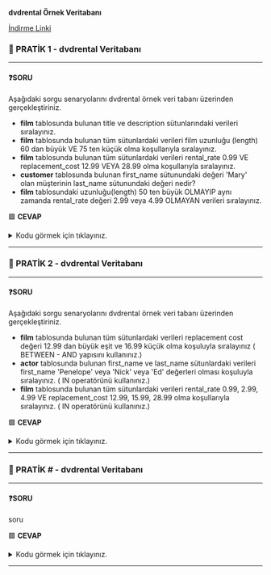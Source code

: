 **dvdrental Örnek Veritabanı**

[İndirme Linki](https://www.postgresqltutorial.com/wp-content/uploads/2019/05/dvdrental.zip)


### 📖 PRATİK 1 - dvdrental Veritabanı
<hr>

#### ❓SORU

Aşağıdaki sorgu senaryolarını dvdrental örnek veri tabanı üzerinden gerçekleştiriniz.

- **film** tablosunda bulunan title ve description sütunlarındaki verileri sıralayınız.
-   **film** tablosunda bulunan tüm sütunlardaki verileri film uzunluğu (length) 60 dan büyük VE 75 ten küçük olma koşullarıyla sıralayınız.
-   **film** tablosunda bulunan tüm sütunlardaki verileri rental_rate 0.99 VE replacement_cost 12.99 VEYA 28.99 olma koşullarıyla sıralayınız.
-   **customer** tablosunda bulunan first_name sütunundaki değeri 'Mary' olan müşterinin last_name sütunundaki değeri nedir?
-   **film** tablosundaki uzunluğu(length) 50 ten büyük OLMAYIP aynı zamanda rental_rate değeri 2.99 veya 4.99 OLMAYAN verileri sıralayınız.




🟩 **CEVAP**
<details>
  <summary>Kodu görmek için tıklayınız.</summary>

```sql
-- film tablosunda bulunan title ve description sütunlarındaki verileri sıralayınız.
SELECT title, description FROM film;

-- film tablosunda bulunan tüm sütunlardaki verileri film uzunluğu (length) 60 dan büyük VE 75 ten küçük olma koşullarıyla sıralayınız.
SELECT * FROM film WHERE length>60 AND length<75;

-- film tablosunda bulunan tüm sütunlardaki verileri rental_rate 0.99 VE replacement_cost 12.99 VEYA 28.99 olma koşullarıyla sıralayınız.
SELECT * FROM film WHERE rental_rate=0.99 AND (replacement_cost=12.99 OR replacement_cost=28.99);

-- customer tablosunda bulunan first_name sütunundaki değeri 'Mary' olan müşterinin last_name sütunundaki değeri nedir?
SELECT last_name FROM customer WHERE first_name='Mary'; -- Smith

-- film tablosundaki uzunluğu(length) 50 ten büyük OLMAYIP aynı zamanda rental_rate değeri 2.99 veya 4.99 OLMAYAN verileri sıralayınız.
SELECT * FROM film WHERE NOT length > 50 AND NOT (rental_rate=2.99 OR rental_rate=4.99);

```
</details>
<hr>

### 📖 PRATİK 2 - dvdrental Veritabanı
<hr>

#### ❓SORU

Aşağıdaki sorgu senaryolarını dvdrental örnek veri tabanı üzerinden gerçekleştiriniz.

- **film** tablosunda bulunan tüm sütunlardaki verileri replacement cost değeri 12.99 dan büyük eşit ve 16.99 küçük olma koşuluyla sıralayınız ( BETWEEN - AND yapısını kullanınız.)
- **actor** tablosunda bulunan first_name ve last_name sütunlardaki verileri first_name 'Penelope' veya 'Nick' veya 'Ed' değerleri olması koşuluyla sıralayınız. ( IN operatörünü kullanınız.)
- **film** tablosunda bulunan tüm sütunlardaki verileri rental_rate 0.99, 2.99, 4.99 VE replacement_cost 12.99, 15.99, 28.99 olma koşullarıyla sıralayınız. ( IN operatörünü kullanınız.)




🟩 **CEVAP**
<details>
  <summary>Kodu görmek için tıklayınız.</summary>

```sql
-- film tablosunda bulunan tüm sütunlardaki verileri replacement_cost değeri 12.99 dan büyük eşit ve 16.99 küçük olma koşuluyla sıralayınız ( BETWEEN - AND yapısını kullanınız.)
SELECT * FROM film
WHERE replacement_cost BETWEEN 12.99 AND 16.99;

-- actor tablosunda bulunan first_name ve last_name sütunlardaki verileri first_name 'Penelope' veya 'Nick' veya 'Ed' değerleri olması koşuluyla sıralayınız. ( IN operatörünü kullanınız.)
SELECT first_name, last_name FROM actor 
WHERE first_name IN ('Penelope', 'Nick', 'Ed');

-- film tablosunda bulunan tüm sütunlardaki verileri rental_rate 0.99, 2.99, 4.99 VE replacement_cost 12.99, 15.99, 28.99 olma koşullarıyla sıralayınız. ( IN operatörünü kullanınız.)
SELECT * FROM film
WHERE rental_rate IN (0.99, 2.99, 4.99 ) AND replacement_cost IN (12.99, 15.99, 28.99);
```
</details>
<hr>


### 📖 PRATİK # - dvdrental Veritabanı
<hr>

#### ❓SORU


soru



🟩 **CEVAP**
<details>
  <summary>Kodu görmek için tıklayınız.</summary>

```sql
kodu yaz
```
</details>
<hr>